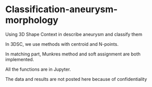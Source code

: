 # Classification-aneurysm-morphology
Using 3D Shape Context in describe aneurysm and classify them

In 3DSC, we use methods with centroid and N-points.

In matching part, Munkres method and soft assignment are both implemented.

All the functions are in Jupyter.

The data and results are not posted here because of confidentiality 

